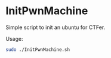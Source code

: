 # InitPwnMachine

Simple script to init an ubuntu for CTFer.

Usage:

```bash
sudo ./InitPwnMachine.sh
```

